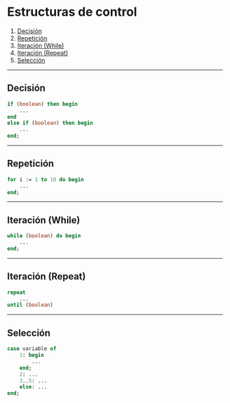 # Estructuras de control


1. [Decisión](#decisión)
2. [Repetición](#repetición)
3. [Iteración (While)](#iteración%20(While))
4. [Iteración (Repeat)](#iteración%20(Repeat))
5. [Selección](#selección)

---

## Decisión

```pascal
if (boolean) then begin
	...
end
else if (boolean) then begin
	...
end;
```

---

## Repetición

```pascal
for i := 1 to 10 do begin
	...
end;
```

---

## Iteración (While)

```pascal
while (boolean) do begin
	...
end;
```

---

## Iteración (Repeat)

```pascal
repeat
	...
until (boolean)
```

---

## Selección

```pascal
case variable of
	1: begin
		...
	end;
	2: ...
	3..5: ...
	else: ...
end;
```